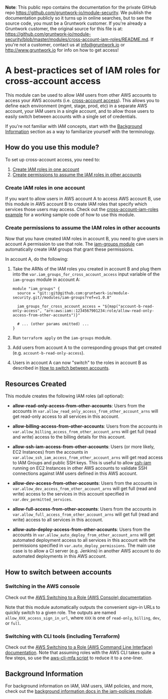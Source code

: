 **Note**: This public repo contains the documentation for the private GitHub repo <https://github.com/gruntwork-io/module-security>.
We publish the documentation publicly so it turns up in online searches, but to see the source code, you must be a Gruntwork customer.
If you're already a Gruntwork customer, the original source for this file is at: <https://github.com/gruntwork-io/module-security/blob/master/modules/cross-account-iam-roles/README.md>.
If you're not a customer, contact us at <info@gruntwork.io> or <http://www.gruntwork.io> for info on how to get access!

# A best-practices set of IAM roles for cross-account access

This module can be used to allow IAM users from other AWS accounts to access your AWS accounts (i.e. [cross-account
access](https://aws.amazon.com/blogs/security/enable-a-new-feature-in-the-aws-management-console-cross-account-access/)). 
This allows you to define each environment (mgmt, stage, prod, etc) in a separate AWS account, your IAM users in a 
single account, and to allow those users to easily switch between accounts with a single set of credentials.


If you're not familiar with IAM concepts, start with the [Background Information](#background-information) section as a 
way to familiarize yourself with the terminology.




## How do you use this module?

To set up cross-account access, you need to:

1. [Create IAM roles in one account](#create-iam-roles-in-one-account)
1. [Create permissions to assume the IAM roles in other accounts](#create-permissions-to-assume-the-iam-roles-in-other-accounts)


### Create IAM roles in one account

If you want to allow users in AWS account A to access AWS account B, use this module in AWS account B to create IAM 
roles that specify which services those users may access. Check out the [cross-account-iam-roles 
example](/examples/cross-account-iam-roles) for a working sample code of how to use this module.


### Create permissions to assume the IAM roles in other accounts

Now that you have created IAM roles in account B, you need to give users in account A permission to use that role. The
[iam-groups module](/modules/iam-groups) can automatically create IAM groups that grant these permissions. 

In account A, do the following:

1. Take the ARNs of the IAM roles you created in account B and plug them into the 
   `var.iam_groups_for_cross_account_access` input variable of the `iam-groups` module in account A:
   
    ```hcl
    module "iam_groups" {
      source = "git::git@github.com:gruntwork-io/module-security.git//modules/iam-groups?ref=v1.0.8"
   
      iam_groups_for_cross_account_access = "${map("account-b-read-only-access", "arn:aws:iam::1234567901234:role/allow-read-only-access-from-other-accounts")}"
   
      # ... (other params omitted) ...
    }
    ```
      
1. Run `terraform apply` on the `iam-groups` module.

1. Add users from account A to the corresponding groups that get created (e.g. `account-b-read-only-access`).

1. Users in account A can now "switch" to the roles in account B as described in [How to switch between 
   accounts](#how-to-switch-between-accounts).




## Resources Created

This module creates the following IAM roles (all optional):

* **allow-read-only-access-from-other-accounts**: Users from the accounts in 
  `var.allow_read_only_access_from_other_account_arns` will get read-only access to all services in this account.

* **allow-billing-access-from-other-accounts**: Users from the accounts in 
  `var.allow_billing_access_from_other_account_arns` will get full (read and write) access to the billing details for 
  this account.

* **allow-ssh-iam-access-from-other-accounts**: Users (or more likely, EC2 Instances) from the accounts in 
  `var.allow_ssh_iam_access_from_other_account_arns` will get read access to IAM Groups and public SSH keys. This is
  useful to allow [ssh-iam](/modules/ssh-iam) running on EC2 Instances in other AWS accounts to validate SSH 
  connections against IAM users defined in this AWS account.

* **allow-dev-access-from-other-accounts**: Users from the accounts in `var.allow_dev_access_from_other_account_arns` 
  will get full (read and write) access to the services in this account specified in `var.dev_permitted_services`.

* **allow-full-access-from-other-accounts**: Users from the accounts in `var.allow_full_access_from_other_account_arns` 
  will get full (read and write) access to all services in this account.
  
* **allow-auto-deploy-access-from-other-accounts**: Users from the accounts in `var.allow_auto_deploy_from_other_account_arns` 
  will get automated deployment access to all services in this account with the permissions specified in 
  `var.auto_deploy_permissions`. The main use case is to allow a CI server (e.g. Jenkins) in another AWS account to do 
  automated deployments in this AWS account.



## How to switch between accounts


### Switching in the AWS console

Check out the [AWS Switching to a Role (AWS Console)
documentation](http://docs.aws.amazon.com/IAM/latest/UserGuide/id_roles_use_switch-role-console.html).

Note that this module automatically outputs the convenient sign-in URLs to quickly switch to a given role. The outputs
are named `allow_XXX_access_sign_in_url`, where `XXX` is one of `read-only`, `billing`, `dev`, or `full`.


### Switching with CLI tools (including Terraform)

Check out the [AWS Switching to a Role (AWS Command Line Interface)
documentation](http://docs.aws.amazon.com/IAM/latest/UserGuide/id_roles_use_switch-role-cli.html). Note that assuming roles with the AWS CLI takes quite a few steps, so use the [aws-cli-mfa script](https://github.com/gruntwork-io/module-security-public/tree/master/modules/aws-cli-mfa) to reduce it to a one-liner.




## Background Information

For background information on IAM, IAM users, IAM policies, and more, check out the [background information docs in
the iam-policies module](/modules/iam-policies#background-information).
